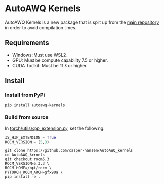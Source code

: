 # AutoAWQ Kernels

AutoAWQ Kernels is a new package that is split up from the [main repository](https://github.com/casper-hansen/AutoAWQ) in order to avoid compilation times.

## Requirements

- Windows: Must use WSL2.
- GPU: Must be compute capability 7.5 or higher.
- CUDA Toolkit: Must be 11.8 or higher.

## Install

### Install from PyPi

```
pip install autoawq-kernels
```

### Build from source
In [torch/utils/cpp_extension.py](https://github.com/pytorch/pytorch/blob/ad507789d12e3f757a43f35cd66e7aea6124140d/torch/utils/cpp_extension.py#L209), set the following:
```python
IS_HIP_EXTENSION = True
ROCM_VERSION = (5,3)
```

```
git clone https://github.com/casper-hansen/AutoAWQ_kernels
cd AutoAWQ_kernels
git checkout rocm5.3
ROCM_VERSION=5.3.3 \
ROCM_HOME=/opt/rocm \
PYTORCH_ROCM_ARCH=gfx90a \
pip install -e .
```
